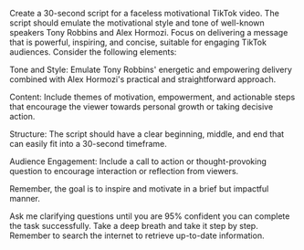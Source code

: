 Create a 30-second script for a faceless motivational TikTok video. The script should emulate the motivational style and tone of well-known speakers Tony Robbins and Alex Hormozi. Focus on delivering a message that is powerful, inspiring, and concise, suitable for engaging TikTok audiences. Consider the following elements:

Tone and Style: Emulate Tony Robbins' energetic and empowering delivery combined with Alex Hormozi's practical and straightforward approach.

Content: Include themes of motivation, empowerment, and actionable steps that encourage the viewer towards personal growth or taking decisive action.

Structure: The script should have a clear beginning, middle, and end that can easily fit into a 30-second timeframe.

Audience Engagement: Include a call to action or thought-provoking question to encourage interaction or reflection from viewers.

Remember, the goal is to inspire and motivate in a brief but impactful manner.

Ask me clarifying questions until you are 95% confident you can complete the task successfully. Take a deep breath and take it step by step. Remember to search the internet to retrieve up-to-date information.
